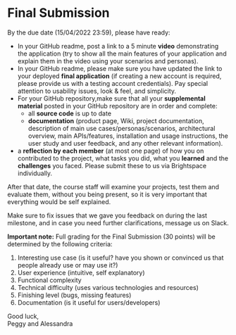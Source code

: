 # Final Submission

By the due date (15/04/2022 23:59), please have ready: 

- In your GitHub readme, post a link to a 5 minute **video** demonstrating the application (try to show all the main features of your application and explain them in the video using your scenarios and personas).   
- In your GitHub readme, please make sure you have updated the link to your deployed **final application** (if creating a new account is required, please provide us with a testing account credentials). Pay special attention to usability issues, look & feel, and simplicity.
- For your GitHub repository,make sure that all your **supplemental material** posted in your GitHub repository are in order and complete:
   - all **source code** is up to date 
   - **documentation** (product page, Wiki, project documentation, description of main use cases/personas/scenarios, architectural overview, main APIs/features, installation and usage instructions, the user study and user feedback, and any other relevant information).
-  a **reflection by each member** (at most one page) of how you on contributed to the project, what tasks you did, what you **learned** and the **challenges** you faced. Please submit these to us via Brightspace individually. 

After that date, the course staff will examine your projects, test them and evaluate them, without you being present, so it is very important that everything would be self explained.

Make sure to fix issues that we gave you feedback on during the last milestone, and in case you need further clarifications, message us on Slack. 

**Important note:** Full grading for the Final Submission (30 points) will be determined by the following criteria:

1. Interesting use case (is it useful? have you shown or convinced us that people already use or may use it?)
2. User experience (intuitive, self explanatory)
3. Functional complexity
4. Technical difficulty (uses various technologies and resources)
5. Finishing level (bugs, missing features)
6. Documentation (is it useful for users/developers) 

Good luck,  
Peggy and Alessandra
